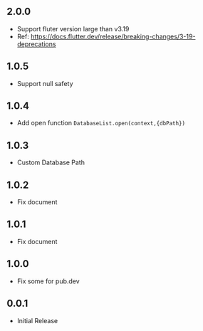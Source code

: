## 2.0.0

- Support fluter version large than v3.19
- Ref: https://docs.flutter.dev/release/breaking-changes/3-19-deprecations

## 1.0.5

- Support null safety

## 1.0.4

- Add open function `DatabaseList.open(context,{dbPath})`

## 1.0.3

- Custom Database Path

## 1.0.2

- Fix document

## 1.0.1

- Fix document

## 1.0.0

- Fix some for pub.dev

## 0.0.1

- Initial Release
